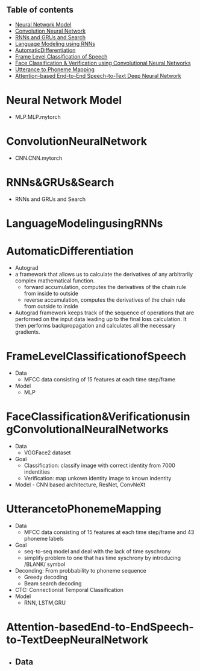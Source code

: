 ## Table of contents
* [Neural Network Model](#NeuralNetworkModel)
* [Convolution Neural Network](#ConvolutionNeuralNetwork)
* [RNNs and GRUs and Search](#RNNs&GRUs&Search)
* [Language Modeling using RNNs](#LanguageModelingusingRNNs)
* [AutomaticDifferentiation](#AutomaticDifferentiation)
* [Frame Level Classification of Speech](#FrameLevelClassificationofSpeech)
* [Face Classification & Verification using Convolutional Neural Networks](#FaceClassification&VerificationusingConvolutionalNeuralNetworks)
* [Utterance to Phoneme Mapping](#UtterancetoPhonemeMapping)
* [Attention-based End-to-End Speech-to-Text Deep Neural Network](#Attention-basedEnd-to-EndSpeech-to-TextDeepNeuralNetwork)
# Neural Network Model
* MLP.MLP.mytorch

# ConvolutionNeuralNetwork
*  CNN.CNN.mytorch

# RNNs&GRUs&Search
* RNNs and GRUs and Search

# LanguageModelingusingRNNs

# AutomaticDifferentiation
* Autograd
* a framework that allows us to calculate the derivatives of any arbitrarily complex mathematical function.
  - forward accumulation, computes the derivatives of the chain rule from inside to outside
  - reverse accumulation, computes the derivatives of the chain rule from outside to inside
*  Autograd framework keeps track of the sequence of operations that are performed on the input data leading up to the final loss calculation. It then performs backpropagation and calculates all the necessary gradients.

# FrameLevelClassificationofSpeech
  * Data
    -  MFCC data consisting of 15 features at each time step/frame
  * Model
    - MLP
    
# FaceClassification&VerificationusingConvolutionalNeuralNetworks
  * Data
    - VGGFace2 dataset
  * Goal
    - Classification: classify image with correct identity from 7000 indentities
    - Verification: map unkown identity image to known indentity
   * Model
    - CNN based architecture, ResNet, ConvNeXt
    
# UtterancetoPhonemeMapping
  * Data
    -  MFCC data consisting of 15 features at each time step/frame and 43 phoneme labels
  * Goal
    - seq-to-seq model and deal with the lack of time syschrony
    - simplify problem to one that has time syschrony by introducing /BLANK/ symbol
  * Deconding: From probbability to phoneme sequence
    - Greedy decoding
    - Beam search decoding
  * CTC: Connectionist  Temporal Classification
  * Model
    - RNN, LSTM,GRU
    
    
# Attention-basedEnd-to-EndSpeech-to-TextDeepNeuralNetwork
  * Data
    - 
